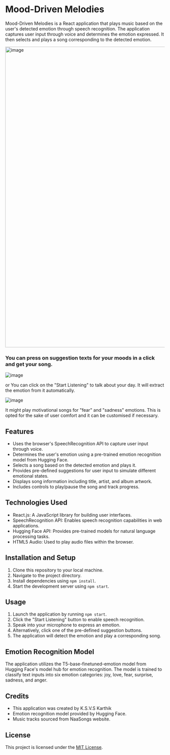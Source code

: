# Mood-Driven Melodies

Mood-Driven Melodies is a React application that plays music based on the user's detected emotion through speech recognition. The application captures user input through voice and determines the emotion expressed. It then selects and plays a song corresponding to the detected emotion.

<img width="949" alt="image" src="https://github.com/ksvskarthik7/Automated-Emotionbased-Music-player/assets/114343100/6145f649-de64-4ab1-9566-4c654bda5c08">

### You can press on suggestion texts for your moods in a click and get your song.


![image](https://github.com/ksvskarthik7/Automated-Emotionbased-Music-player/assets/114343100/322decdd-4cf4-4893-942d-a817563eed11)

or You can click on the "Start Listening" to talk about your day. It will extract the emotion from it automatically.


![image](https://github.com/ksvskarthik7/Automated-Emotionbased-Music-player/assets/114343100/e90fea17-67c8-4f69-aa04-beeca77c0695)

It might play motivational songs for "fear" and "sadness" emotions. This is opted for the sake of user comfort and it can be customised if necessary.
## Features

- Uses the browser's SpeechRecognition API to capture user input through voice.
- Determines the user's emotion using a pre-trained emotion recognition model from Hugging Face.
- Selects a song based on the detected emotion and plays it.
- Provides pre-defined suggestions for user input to simulate different emotional states.
- Displays song information including title, artist, and album artwork.
- Includes controls to play/pause the song and track progress.

## Technologies Used

- React.js: A JavaScript library for building user interfaces.
- SpeechRecognition API: Enables speech recognition capabilities in web applications.
- Hugging Face API: Provides pre-trained models for natural language processing tasks.
- HTML5 Audio: Used to play audio files within the browser.

## Installation and Setup

1. Clone this repository to your local machine.
2. Navigate to the project directory.
3. Install dependencies using `npm install`.
4. Start the development server using `npm start`.

## Usage

1. Launch the application by running `npm start`.
2. Click the "Start Listening" button to enable speech recognition.
3. Speak into your microphone to express an emotion.
4. Alternatively, click one of the pre-defined suggestion buttons.
5. The application will detect the emotion and play a corresponding song.

## Emotion Recognition Model

The application utilizes the T5-base-finetuned-emotion model from Hugging Face's model hub for emotion recognition. The model is trained to classify text inputs into six emotion categories: joy, love, fear, surprise, sadness, and anger.

## Credits

- This application was created by K.S.V.S Karthik
- Emotion recognition model provided by Hugging Face.
- Music tracks sourced from NaaSongs website.

## License

This project is licensed under the [MIT License](LICENSE).
